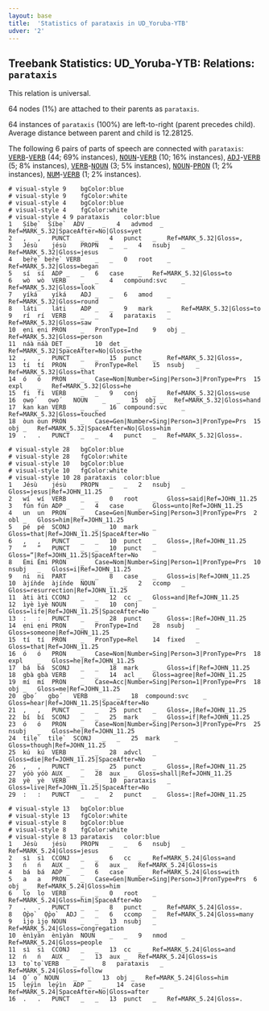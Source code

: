 ```yaml
---
layout: base
title:  'Statistics of parataxis in UD_Yoruba-YTB'
udver: '2'
---
```


## Treebank Statistics: UD_Yoruba-YTB: Relations: `parataxis`

This relation is universal.

64 nodes (1%) are attached to their parents as `parataxis`.

64 instances of `parataxis` (100%) are left-to-right (parent precedes child).
Average distance between parent and child is 12.28125.

The following 6 pairs of parts of speech are connected with `parataxis`: <tt><a href="yo_ytb-pos-VERB.html">VERB</a></tt>-<tt><a href="yo_ytb-pos-VERB.html">VERB</a></tt> (44; 69% instances), <tt><a href="yo_ytb-pos-NOUN.html">NOUN</a></tt>-<tt><a href="yo_ytb-pos-VERB.html">VERB</a></tt> (10; 16% instances), <tt><a href="yo_ytb-pos-ADJ.html">ADJ</a></tt>-<tt><a href="yo_ytb-pos-VERB.html">VERB</a></tt> (5; 8% instances), <tt><a href="yo_ytb-pos-VERB.html">VERB</a></tt>-<tt><a href="yo_ytb-pos-NOUN.html">NOUN</a></tt> (3; 5% instances), <tt><a href="yo_ytb-pos-NOUN.html">NOUN</a></tt>-<tt><a href="yo_ytb-pos-PRON.html">PRON</a></tt> (1; 2% instances), <tt><a href="yo_ytb-pos-NUM.html">NUM</a></tt>-<tt><a href="yo_ytb-pos-VERB.html">VERB</a></tt> (1; 2% instances).


~~~ conllu
# visual-style 9	bgColor:blue
# visual-style 9	fgColor:white
# visual-style 4	bgColor:blue
# visual-style 4	fgColor:white
# visual-style 4 9 parataxis	color:blue
1	Ṣíbẹ̀	Ṣíbẹ̀	ADV	_	_	4	advmod	_	Ref=MARK_5.32|SpaceAfter=No|Gloss=yet
2	,	,	PUNCT	_	_	4	punct	_	Ref=MARK_5.32|Gloss=,
3	Jésù	jésù	PROPN	_	_	4	nsubj	_	Ref=MARK_5.32|Gloss=jesus
4	bẹ̀rẹ̀	bẹ̀rẹ̀	VERB	_	_	0	root	_	Ref=MARK_5.32|Gloss=began
5	sí	sí	ADP	_	_	6	case	_	Ref=MARK_5.32|Gloss=to
6	wò	wò	VERB	_	_	4	compound:svc	_	Ref=MARK_5.32|Gloss=look
7	yíká	yíká	ADJ	_	_	6	amod	_	Ref=MARK_5.32|Gloss=round
8	láti	láti	ADP	_	_	9	mark	_	Ref=MARK_5.32|Gloss=to
9	rí	rí	VERB	_	_	4	parataxis	_	Ref=MARK_5.32|Gloss=saw
10	ẹni	ẹni	PRON	_	PronType=Ind	9	obj	_	Ref=MARK_5.32|Gloss=person
11	náà	náà	DET	_	_	10	det	_	Ref=MARK_5.32|SpaceAfter=No|Gloss=the
12	,	,	PUNCT	_	_	15	punct	_	Ref=MARK_5.32|Gloss=,
13	tí	tí	PRON	_	PronType=Rel	15	nsubj	_	Ref=MARK_5.32|Gloss=that
14	ó	ó	PRON	_	Case=Nom|Number=Sing|Person=3|PronType=Prs	15	expl	_	Ref=MARK_5.32|Gloss=he
15	fi	fi	VERB	_	_	9	conj	_	Ref=MARK_5.32|Gloss=use
16	ọwọ́	ọwọ́	NOUN	_	_	15	obj	_	Ref=MARK_5.32|Gloss=hand
17	kan	kan	VERB	_	_	16	compound:svc	_	Ref=MARK_5.32|Gloss=touched
18	òun	òun	PRON	_	Case=Gen|Number=Sing|Person=3|PronType=Prs	15	obj	_	Ref=MARK_5.32|SpaceAfter=No|Gloss=him
19	.	.	PUNCT	_	_	4	punct	_	Ref=MARK_5.32|Gloss=.

~~~


~~~ conllu
# visual-style 28	bgColor:blue
# visual-style 28	fgColor:white
# visual-style 10	bgColor:blue
# visual-style 10	fgColor:white
# visual-style 10 28 parataxis	color:blue
1	Jésù	jésù	PROPN	_	_	2	nsubj	_	Gloss=jesus|Ref=JOHN_11.25
2	wí	wí	VERB	_	_	0	root	_	Gloss=said|Ref=JOHN_11.25
3	fún	fún	ADP	_	_	4	case	_	Gloss=unto|Ref=JOHN_11.25
4	un	un	PRON	_	Case=Gen|Number=Sing|Person=3|PronType=Prs	2	obl	_	Gloss=him|Ref=JOHN_11.25
5	pé	pé	SCONJ	_	_	10	mark	_	Gloss=that|Ref=JOHN_11.25|SpaceAfter=No
6	,	,	PUNCT	_	_	10	punct	_	Gloss=,|Ref=JOHN_11.25
7	“	“	PUNCT	_	_	10	punct	_	Gloss=“|Ref=JOHN_11.25|SpaceAfter=No
8	Èmi	Èmi	PRON	_	Case=Nom|Number=Sing|Person=1|PronType=Prs	10	nsubj	_	Gloss=i|Ref=JOHN_11.25
9	ni	ni	PART	_	_	8	case	_	Gloss=is|Ref=JOHN_11.25
10	àjíǹde	àjíǹde	NOUN	_	_	2	ccomp	_	Gloss=resurrection|Ref=JOHN_11.25
11	àti	àti	CCONJ	_	_	12	cc	_	Gloss=and|Ref=JOHN_11.25
12	ìyè	ìyè	NOUN	_	_	10	conj	_	Gloss=life|Ref=JOHN_11.25|SpaceAfter=No
13	:	:	PUNCT	_	_	28	punct	_	Gloss=:|Ref=JOHN_11.25
14	ẹni	ẹni	PRON	_	PronType=Ind	28	nsubj	_	Gloss=someone|Ref=JOHN_11.25
15	tí	tí	PRON	_	PronType=Rel	14	fixed	_	Gloss=that|Ref=JOHN_11.25
16	ó	ó	PRON	_	Case=Nom|Number=Sing|Person=3|PronType=Prs	18	expl	_	Gloss=he|Ref=JOHN_11.25
17	bá	bá	SCONJ	_	_	18	mark	_	Gloss=if|Ref=JOHN_11.25
18	gbà	gbà	VERB	_	_	14	acl	_	Gloss=agree|Ref=JOHN_11.25
19	mí	mí	PRON	_	Case=Acc|Number=Sing|Person=1|PronType=Prs	18	obj	_	Gloss=me|Ref=JOHN_11.25
20	gbọ́	gbọ́	VERB	_	_	18	compound:svc	_	Gloss=hear|Ref=JOHN_11.25|SpaceAfter=No
21	,	,	PUNCT	_	_	25	punct	_	Gloss=,|Ref=JOHN_11.25
22	bí	bí	SCONJ	_	_	25	mark	_	Gloss=if|Ref=JOHN_11.25
23	ó	ó	PRON	_	Case=Nom|Number=Sing|Person=3|PronType=Prs	25	nsubj	_	Gloss=he|Ref=JOHN_11.25
24	tilẹ̀	tilẹ̀	SCONJ	_	_	25	mark	_	Gloss=though|Ref=JOHN_11.25
25	kú	kú	VERB	_	_	28	advcl	_	Gloss=die|Ref=JOHN_11.25|SpaceAfter=No
26	,	,	PUNCT	_	_	25	punct	_	Gloss=,|Ref=JOHN_11.25
27	yóò	yóò	AUX	_	_	28	aux	_	Gloss=shall|Ref=JOHN_11.25
28	yè	yè	VERB	_	_	10	parataxis	_	Gloss=live|Ref=JOHN_11.25|SpaceAfter=No
29	:	:	PUNCT	_	_	2	punct	_	Gloss=:|Ref=JOHN_11.25

~~~


~~~ conllu
# visual-style 13	bgColor:blue
# visual-style 13	fgColor:white
# visual-style 8	bgColor:blue
# visual-style 8	fgColor:white
# visual-style 8 13 parataxis	color:blue
1	Jésù	jésù	PROPN	_	_	6	nsubj	_	Ref=MARK_5.24|Gloss=jesus
2	sì	sì	CCONJ	_	_	6	cc	_	Ref=MARK_5.24|Gloss=and
3	ń	ń	AUX	_	_	6	aux	_	Ref=MARK_5.24|Gloss=is
4	bá	bá	ADP	_	_	6	case	_	Ref=MARK_5.24|Gloss=with
5	a	a	PRON	_	Case=Gen|Number=Sing|Person=3|PronType=Prs	6	obj	_	Ref=MARK_5.24|Gloss=him
6	lọ	lọ	VERB	_	_	0	root	_	Ref=MARK_5.24|Gloss=him|SpaceAfter=No
7	.	.	PUNCT	_	_	8	punct	_	Ref=MARK_5.24|Gloss=.
8	Ọ̀pọ̀	Ọ̀pọ̀	ADJ	_	_	6	ccomp	_	Ref=MARK_5.24|Gloss=many
9	ìjọ	ìjọ	NOUN	_	_	13	nsubj	_	Ref=MARK_5.24|Gloss=congregation
10	ènìyàn	ènìyàn	NOUN	_	_	9	nmod	_	Ref=MARK_5.24|Gloss=people
11	sì	sì	CCONJ	_	_	13	cc	_	Ref=MARK_5.24|Gloss=and
12	ń	ń	AUX	_	_	13	aux	_	Ref=MARK_5.24|Gloss=is
13	tọ̀	tọ̀	VERB	_	_	8	parataxis	_	Ref=MARK_5.24|Gloss=follow
14	Ọ́	ọ́	NOUN	_	_	13	obj	_	Ref=MARK_5.24|Gloss=him
15	lẹ́yìn	lẹ́yìn	ADP	_	_	14	case	_	Ref=MARK_5.24|SpaceAfter=No|Gloss=after
16	.	.	PUNCT	_	_	13	punct	_	Ref=MARK_5.24|Gloss=.

~~~


